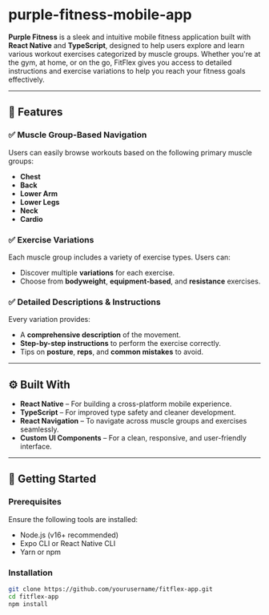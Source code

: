 # purple-fitness-mobile-app

**Purple Fitness** is a sleek and intuitive mobile fitness application built with **React Native** and **TypeScript**, designed to help users explore and learn various workout exercises categorized by muscle groups. Whether you're at the gym, at home, or on the go, FitFlex gives you access to detailed instructions and exercise variations to help you reach your fitness goals effectively.

---

## 📱 Features

### ✅ Muscle Group-Based Navigation
Users can easily browse workouts based on the following primary muscle groups:
- **Chest**
- **Back**
- **Lower Arm**
- **Lower Legs**
- **Neck**
- **Cardio**

### ✅ Exercise Variations
Each muscle group includes a variety of exercise types. Users can:
- Discover multiple **variations** for each exercise.
- Choose from **bodyweight**, **equipment-based**, and **resistance** exercises.

### ✅ Detailed Descriptions & Instructions
Every variation provides:
- A **comprehensive description** of the movement.
- **Step-by-step instructions** to perform the exercise correctly.
- Tips on **posture**, **reps**, and **common mistakes** to avoid.

---

## ⚙️ Built With

- **React Native** – For building a cross-platform mobile experience.
- **TypeScript** – For improved type safety and cleaner development.
- **React Navigation** – To navigate across muscle groups and exercises seamlessly.
- **Custom UI Components** – For a clean, responsive, and user-friendly interface.

---

## 🚀 Getting Started

### Prerequisites
Ensure the following tools are installed:
- Node.js (v16+ recommended)
- Expo CLI or React Native CLI
- Yarn or npm

### Installation

```bash
git clone https://github.com/yourusername/fitflex-app.git
cd fitflex-app
npm install
